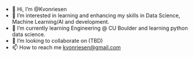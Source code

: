 - 👋 Hi, I’m @Kvonriesen
- 👀 I’m interested in learning and enhancing my skills in Data Science, Machine Learning/AI and development.
- 🌱 I’m currently learning Engineering @ CU Boulder and learning python data science.
- 💞️ I’m looking to collaborate on (TBD)
- 📫 How to reach me kvonriesen@gmail.com

<!---
Kvonriesen/Kvonriesen is a ✨ special ✨ repository because its `README.md` (this file) appears on your GitHub profile.
You can click the Preview link to take a look at your changes.
--->
